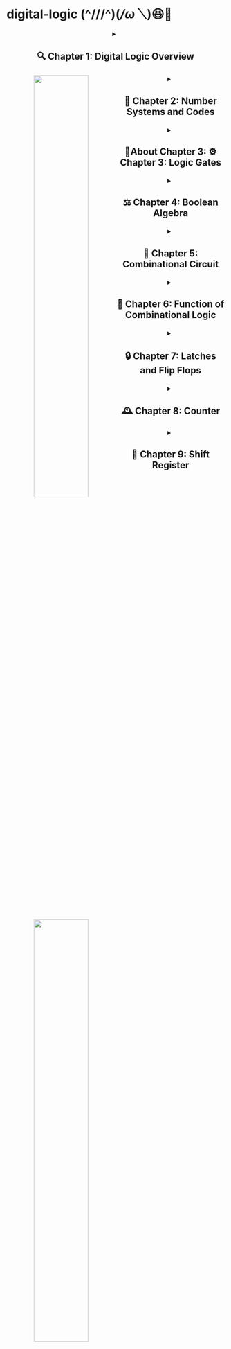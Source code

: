 # digital-logic (^///^)(*/ω＼*)😆💪


<header>
 <details>
 <summary><h2> 🔍 Chapter 1: Digital Logic Overview</h2>
  <h3><p> <img align="left" width="50%" src="https://i.ytimg.com/vi/6KHsNPQYb30/maxresdefault.jpg" /> </p>
 </h3></summary>
**🔍 Chapter 1: Digital Logic Overview**
  
<p>Digital logic is like the conductor orchestrating the symphony of modern technology. It's the foundation of digital systems, where everything is represented using binary digits - 0s and 1s. This chapter sets the stage, introducing the magical realm where electronic signals dance to create the digital world we live in. 🌐</p>

 </details>



<details>
 <summary><h2>🔢 Chapter 2: Number Systems and Codes
 <p> <img align="left" width="50%" src="https://encrypted-tbn0.gstatic.com/images?q=tbn:ANd9GcR18TJOQ_C7wFvegAbG2tknAXMwtGFN2SVmQA&usqp=CAU" /></p>
 </h2></summary>
Numbers are the language of computers, and this chapter delves into the various number systems and codes they use. From the familiar decimal system to the binary language that computers speak, it's like deciphering a secret code that unlocks the power of computation. 🕵️‍♂️
</details>



<details>
 <summary><h2>🚸About Chapter 3: ⚙️ Chapter 3: Logic Gates
   <p> <img align="left" width="50%" src="https://encrypted-tbn0.gstatic.com/images?q=tbn:ANd9GcQ_DP3K6rSuotMOebcnuws-4EBcRdxyos3Paw&usqp=CAU" /></p>
 </h2></summary>
Imagine logic gates as the building blocks of the digital universe. These tiny gates decide the fate of signals, determining if they should pass through or stay blocked. It's a bit like a traffic cop directing the flow of information on the digital highways. 🚥

</details>




<details>

 <summary><h2>⚖️ Chapter 4: Boolean Algebra
    <p> <img align="left" width="50%" src="https://encrypted-tbn0.gstatic.com/images?q=tbn:ANd9GcQR69H0NsL7u75e4XdtGZ7u75mITr1d_OwY0Q&usqp=CAU" /></p>
 </h2></summary>
Boolean algebra is the mathematics of binary logic, where variables are either true or false. Think of it as the rules of the game for making decisions in the digital world. It's the algebra that underpins the decision-making prowess of computers. 🧮
</details>



<details>
 <summary><h2>🔧 Chapter 5: Combinational Circuit
   <p> <img align="left" width="50%" src="https://encrypted-tbn0.gstatic.com/images?q=tbn:ANd9GcSa5Zcp-FCG3Q8PzmWThD-829kM5qqvQaiwpQ&usqp=CAU" /></p>
   </h2></summary>

 Combinational circuits are the artisans of digital logic, crafting outputs based on current inputs without any memory. They're like chefs cooking up instant recipes without keeping track of past ingredients. 🍳
</details>

<details>
 <summary><h2>🔄 Chapter 6: Function of Combinational Logic
   <p> <img align="left" width="50%" src="https://i.ytimg.com/vi/H-QVeCdn6Ok/hqdefault.jpg" /></p>
   </h2></summary>
Here, we explore the practical applications of combinational logic. It's like witnessing the magic of a versatile tool that can transform inputs into a myriad of useful outputs, depending on the task at hand. 🛠️
 
</details>

<details>
 <summary><h2>🔒 Chapter 7: Latches and Flip Flops
   <p> <img align="left" width="50%" src="https://encrypted-tbn0.gstatic.com/images?q=tbn:ANd9GcRz9FdlWIV6Rb0NP19IarrlGNpmPYwNhBySsA&usqp=CAU" /></p>
   </h2></summary>
Latches and flip-flops are the memory cells of digital systems, storing information for later use. Picture them as the post-it notes of a computer, holding onto bits of data until they're needed. 📝
</details>

<details>
 <summary><h2>🕰️ Chapter 8: Counter
   <p> <img align="left" width="50%" src="https://media.cheggcdn.com/study/dcb/dcb2678f-eeed-4685-beb0-7aa6b37b172d/3432-8-1p-i1.png" /></p>
   </h2></summary>
Counters are the digital timekeepers, tallying events and keeping track of occurrences. It's like having a diligent assistant counting each moment, ensuring everything happens in the right order. ⏲️
 
</details>

<details>
 <summary><h2>🔄 Chapter 9: Shift Register
   <p> <img align="left" width="50%" src="https://encrypted-tbn0.gstatic.com/images?q=tbn:ANd9GcT6Fgkcho4TSp3oefbbeAQ-GFBwPiz7yO956g&usqp=CAU" /></p>
   </h2></summary>

In the final chapter, we encounter the shift register, a versatile device capable of sliding bits of information back and forth. It's akin to a conveyor belt, transporting data from one end to another, making sure everything is in its proper place. 🔄
</details>




</header>

